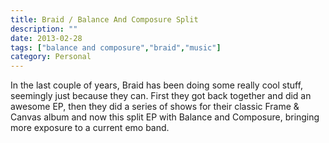 ```yaml
---
title: Braid / Balance And Composure Split
description: ""
date: 2013-02-28
tags: ["balance and composure","braid","music"]
category: Personal
---
```



In the last couple of years, Braid has been doing some really cool stuff, seemingly just because they can. First they got back together and did an awesome EP, then they did a series of shows for their classic Frame &amp; Canvas album and now this split EP with Balance and Composure, bringing more exposure to a current emo band.
